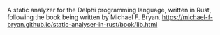A static analyzer for the Delphi programming language, written in Rust, following the book being written by Michael F. Bryan.
https://michael-f-bryan.github.io/static-analyser-in-rust/book/lib.html
